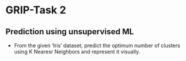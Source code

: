 # GRIP-Task 2 
## Prediction using unsupervised ML
- From the given ‘Iris’ dataset, predict the optimum number of clusters using K Nearesr Neighbors and represent it visually.
